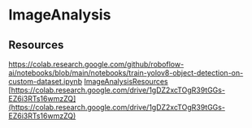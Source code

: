 # ImageAnalysis

## Resources
https://colab.research.google.com/github/roboflow-ai/notebooks/blob/main/notebooks/train-yolov8-object-detection-on-custom-dataset.ipynb
[ImageAnalysisResources](https://colab.research.google.com/github/roboflow-ai/notebooks/blob/main/notebooks/train-yolov8-object-detection-on-custom-dataset.ipynb)
[https://colab.research.google.com/drive/1gDZ2xcTOgR39tGGs-EZ6i3RTs16wmzZQ](https://colab.research.google.com/drive/1gDZ2xcTOgR39tGGs-EZ6i3RTs16wmzZQ)
